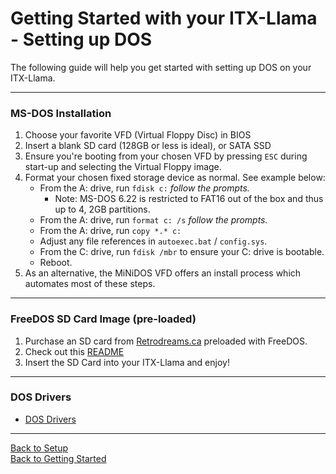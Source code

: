 # Getting Started with your ITX-Llama - Setting up DOS

The following guide will help you get started with setting up DOS on your ITX-Llama. 

---

### MS-DOS Installation

1. Choose your favorite VFD (Virtual Floppy Disc) in BIOS
1. Insert a blank SD card (128GB or less is ideal), or SATA SSD
1. Ensure you're booting from your chosen VFD by pressing `ESC` during start-up and selecting the Virtual Floppy image.
1. Format your chosen fixed storage device as normal. See example below: 
    * From the A: drive, run `fdisk c:` _follow the prompts._ 
      * Note: MS-DOS 6.22 is restricted to FAT16 out of the box and thus up to 4, 2GB partitions.
    * From the A: drive, run `format c: /s` _follow the prompts._
    * From the A: drive, run `copy *.* c:`
    * Adjust any file references in `autoexec.bat` / `config.sys`.
    * From the C: drive, run `fdisk /mbr` to ensure your C: drive is bootable.
    * Reboot.
1. As an alternative, the MiNiDOS VFD offers an install process which automates most of these steps.

---

### FreeDOS SD Card Image (pre-loaded)
1. Purchase an SD card from [Retrodreams.ca][Retrodreams-FreeDOS] preloaded with FreeDOS.
2. Check out this [README](freedos-sdcard.md)
3. Insert the SD Card into your ITX-Llama and enjoy!

---

### DOS Drivers
* [DOS Drivers](setup.md#dos-drivers)

---

[Back to Setup](setup.md) <br>
[Back to Getting Started](../getting-started.md)


[itxllama-repo]: https://github.com/eivindbohler/itxllama/archive/refs/heads/main.zip
[Retrodreams]: https://retrodreams.ca/collections/all
[Retrodreams-FreeDOS]: https://retrodreams.ca/products/preloaded-microsd-card-with-freedos-goodies
[winworldpc-win98]: https://winworldpc.com/download/417d71c2-ae18-c39a-11c3-a4e284a2c3a5
[vogons-thread]: https://www.vogons.org/viewtopic.php?t=93480
[vogons-minidos]: https://www.vogons.org/viewtopic.php?p=1307896#p1307896
[mt32-pi]: https://github.com/dwhinham/mt32-pi
[mt32-pi-control]: https://github.com/gmcn42/mt32-pi-control/tree/main/dos_bin